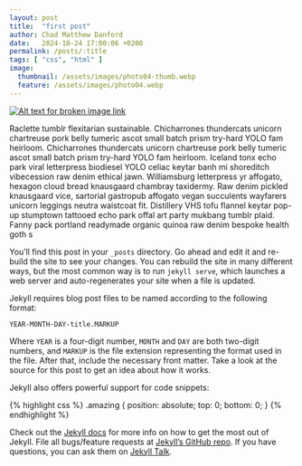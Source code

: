 ```yaml
---
layout: post
title:  "first post"
author: Chad Matthew Danford
date:   2024-10-24 17:00:06 +0200
permalink: /posts/:title
tags: [ "css", "html" ]
image:
  thumbnail: /assets/images/photo04-thumb.webp
  feature: /assets/images/photo04.webp
---
```

[![Alt text for broken image link]({{page.image:feature}})]({{page.image:feature}})

Raclette tumblr flexitarian sustainable. Chicharrones thundercats unicorn chartreuse pork belly tumeric ascot small batch prism try-hard YOLO fam heirloom.
Chicharrones thundercats unicorn chartreuse pork belly tumeric ascot small batch prism try-hard YOLO fam heirloom.
Iceland tonx echo park viral letterpress biodiesel YOLO celiac keytar banh mi shoreditch vibecession raw denim ethical jawn. Williamsburg letterpress yr affogato, hexagon cloud bread knausgaard chambray taxidermy. Raw denim pickled knausgaard vice, sartorial gastropub affogato vegan succulents wayfarers unicorn leggings neutra waistcoat fit. Distillery VHS tofu flannel keytar pop-up stumptown tattooed echo park offal art party mukbang tumblr plaid. Fanny pack portland readymade organic quinoa raw denim bespoke health goth s

You’ll find this post in your `_posts` directory. Go ahead and edit it and re-build the site to see your changes. You can rebuild the site in many different ways, but the most common way is to run `jekyll serve`, which launches a web server and auto-regenerates your site when a file is updated.

Jekyll requires blog post files to be named according to the following format:

`YEAR-MONTH-DAY-title.MARKUP`

Where `YEAR` is a four-digit number, `MONTH` and `DAY` are both two-digit numbers, and `MARKUP` is the file extension representing the format used in the file. After that, include the necessary front matter. Take a look at the source for this post to get an idea about how it works.

Jekyll also offers powerful support for code snippets:

{% highlight css %}
.amazing {
  position: absolute;
  top: 0;
  bottom: 0;
}
{% endhighlight %}



Check out the [Jekyll docs][jekyll-docs] for more info on how to get the most out of Jekyll. File all bugs/feature requests at [Jekyll’s GitHub repo][jekyll-gh]. If you have questions, you can ask them on [Jekyll Talk][jekyll-talk].

[jekyll-docs]: https://jekyllrb.com/docs/home
[jekyll-gh]:   https://github.com/jekyll/jekyll
[jekyll-talk]: https://talk.jekyllrb.com/
